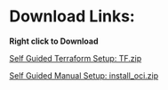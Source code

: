 # Download Links:

**Right click to Download**

[Self Guided Terraform Setup: TF.zip](https://oracle.github.io/learning-library/workshops/dbcs-dba-oci/install/TF.zip)

[Self Guided Manual Setup: install_oci.zip](https://oracle.github.io/learning-library/workshops/dbcs-dba-oci/install/install_oci.zip)
